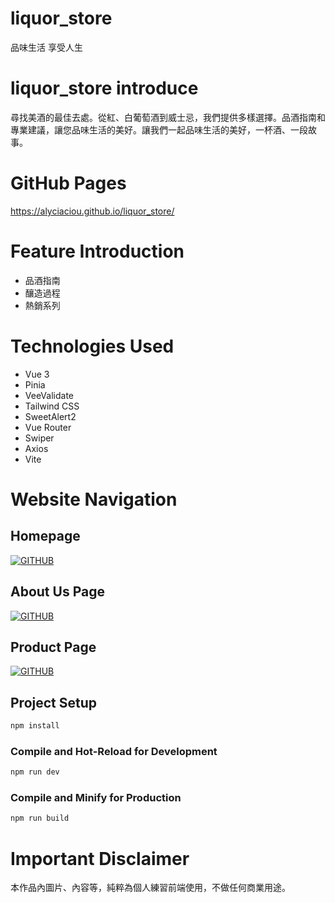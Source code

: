 # liquor_store
品味生活 享受人生

# liquor_store introduce
尋找美酒的最佳去處。從紅、白葡萄酒到威士忌，我們提供多樣選擇。品酒指南和專業建議，讓您品味生活的美好。讓我們一起品味生活的美好，一杯酒、一段故事。

# GitHub Pages
https://alyciaciou.github.io/liquor_store/

# Feature Introduction
*  品酒指南
*  釀造過程
*  熱銷系列

# Technologies Used
*  Vue 3
*  Pinia 
*  VeeValidate
*  Tailwind CSS
*  SweetAlert2
*  Vue Router
*  Swiper
*  Axios
*  Vite

# Website Navigation
## Homepage
[![GITHUB](https://github.com/alyciaciou/liquor_store/assets/107355737/82b34b54-f560-45b9-b0dc-bf63dab8ff83)](https://github.com/alyciaciou/liquor_store/blob/db5d7153bc4d514058e8a0b59b8822d3b7712966/src/images/alyciaciou.github.io_liquor_store_homepage.png)


## About Us Page
[![GITHUB](https://github.com/alyciaciou/liquor_store/assets/107355737/82b34b54-f560-45b9-b0dc-bf63dab8ff83)](https://github.com/alyciaciou/liquor_store/blob/db5d7153bc4d514058e8a0b59b8822d3b7712966/src/images/alyciaciou.github.io_liquor_store_about.png)


## Product Page
[![GITHUB](https://github.com/alyciaciou/liquor_store/assets/107355737/82b34b54-f560-45b9-b0dc-bf63dab8ff83)](https://github.com/alyciaciou/liquor_store/blob/db5d7153bc4d514058e8a0b59b8822d3b7712966/src/images/alyciaciou.github.io_liquor_store_products.png)
  
## Project Setup

```sh
npm install
```

### Compile and Hot-Reload for Development

```sh
npm run dev
```

### Compile and Minify for Production

```sh
npm run build
```

# Important Disclaimer
本作品內圖片、內容等，純粹為個人練習前端使用，不做任何商業用途。
